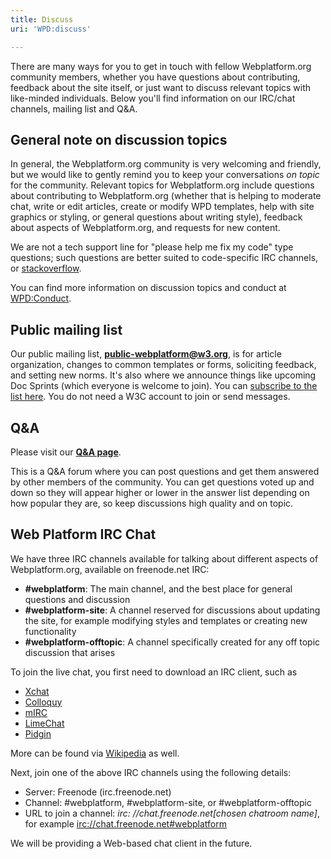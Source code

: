 ```yaml
---
title: Discuss
uri: 'WPD:discuss'

---
```

There are many ways for you to get in touch with fellow Webplatform.org community members, whether you have questions about contributing, feedback about the site itself, or just want to discuss relevant topics with like-minded individuals. Below you'll find information on our IRC/chat channels, mailing list and Q&A.

## General note on discussion topics

In general, the Webplatform.org community is very welcoming and friendly, but we would like to gently remind you to keep your conversations *on topic* for the community. Relevant topics for Webplatform.org include questions about contributing to Webplatform.org (whether that is helping to moderate chat, write or edit articles, create or modify WPD templates, help with site graphics or styling, or general questions about writing style), feedback about aspects of Webplatform.org, and requests for new content.

We are not a tech support line for "please help me fix my code" type questions; such questions are better suited to code-specific IRC channels, or [stackoverflow](http://www.stackoverflow.com).

You can find more information on discussion topics and conduct at [WPD:Conduct](/WPD:Conduct).

## Public mailing list

Our public mailing list, **<public-webplatform@w3.org>**, is for article organization, changes to common templates or forms, soliciting feedback, and setting new norms. It's also where we announce things like upcoming Doc Sprints (which everyone is welcome to join). You can [subscribe to the list here](http://lists.w3.org/Archives/Public/public-webplatform/). You do not need a W3C account to join or send messages.

## Q&A

Please visit our **[Q&A page](http://talk.webplatform.org/forums/)**.

This is a Q&A forum where you can post questions and get them answered by other members of the community. You can get questions voted up and down so they will appear higher or lower in the answer list depending on how popular they are, so keep discussions high quality and on topic.

## Web Platform IRC Chat

We have three IRC channels available for talking about different aspects of Webplatform.org, available on freenode.net IRC:

-   **\#webplatform**: The main channel, and the best place for general questions and discussion
-   **\#webplatform-site**: A channel reserved for discussions about updating the site, for example modifying styles and templates or creating new functionality
-   **\#webplatform-offtopic**: A channel specifically created for any off topic discussion that arises

To join the live chat, you first need to download an IRC client, such as

-   [Xchat](http://xchat.org/)
-   [Colloquy](http://colloquy.info/)
-   [mIRC](http://www.mirc.com/)
-   [LimeChat](http://limechat.net/mac/)
-   [Pidgin](http://pidgin.im/)

More can be found via [Wikipedia](http://en.wikipedia.org/wiki/Comparison_of_Internet_Relay_Chat_clients) as well.

Next, join one of the above IRC channels using the following details:

-   Server: Freenode (irc.freenode.net)
-   Channel: \#webplatform, \#webplatform-site, or \#webplatform-offtopic
-   URL to join a channel: *irc: //chat.freenode.net[chosen chatroom name]*, for example <irc://chat.freenode.net#webplatform>

We will be providing a Web-based chat client in the future.
